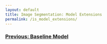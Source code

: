 ```yaml
---
layout: default
title: Image Segmentation: Model Extensions
permalink: /is_model_extensions/
---
```


### [Previous: Baseline Model](https://cemalec.github.io/is_baseline_model)
